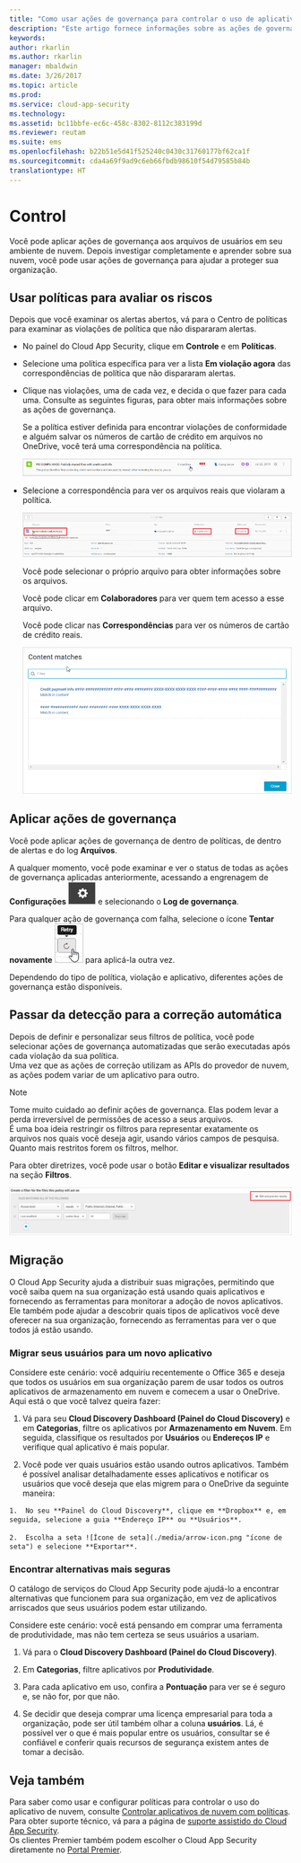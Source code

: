 ```yaml
---
title: "Como usar ações de governança para controlar o uso de aplicativos de nuvem | Microsoft Docs"
description: "Este artigo fornece informações sobre as ações de governança que você pode realizar no Cloud App Security para controlar o uso de aplicativos de nuvem da sua organização."
keywords: 
author: rkarlin
ms.author: rkarlin
manager: mbaldwin
ms.date: 3/26/2017
ms.topic: article
ms.prod: 
ms.service: cloud-app-security
ms.technology: 
ms.assetid: bc11bbfe-ec6c-458c-8302-8112c383199d
ms.reviewer: reutam
ms.suite: ems
ms.openlocfilehash: b22b51e5d41f525240c0430c31760177bf62ca1f
ms.sourcegitcommit: cda4a69f9ad9c6eb66fbdb98610f54d79585b84b
translationtype: HT
---
```

# <a name="control"></a>Control
Você pode aplicar ações de governança aos arquivos de usuários em seu ambiente de nuvem. Depois investigar completamente e aprender sobre sua nuvem, você pode usar ações de governança para ajudar a proteger sua organização.  

## <a name="use-policies-to-assess-risk"></a>Usar políticas para avaliar os riscos  
Depois que você examinar os alertas abertos, vá para o Centro de políticas para examinar as violações de política que não dispararam alertas.  

-   No painel do Cloud App Security, clique em **Controle** e em **Políticas**.  

-   Selecione uma política específica para ver a lista **Em violação agora** das correspondências de política que não dispararam alertas.  

-   Clique nas violações, uma de cada vez, e decida o que fazer para cada uma. Consulte as seguintes figuras, para obter mais informações sobre as ações de governança.  

     Se a política estiver definida para encontrar violações de conformidade e alguém salvar os números de cartão de crédito em arquivos no OneDrive, você terá uma correspondência na política.  

     ![Correspondências de PCI](./media/pci-matches.png "correspondências de pci")  

-   Selecione a correspondência para ver os arquivos reais que violaram a política.  

     ![Correspondências de conteúdo de PCI](./media/pci-content-matches.png "correspondências de conteúdo de pci")  

     Você pode selecionar o próprio arquivo para obter informações sobre os arquivos.  

     Você pode clicar em **Colaboradores** para ver quem tem acesso a esse arquivo.  

     Você pode clicar nas **Correspondências** para ver os números de cartão de crédito reais.  

     ![Ccn de correspondências de conteúdo](./media/content-matches-ccn.png "ccn de correspondências de conteúdo")  

## <a name="apply-governance-actions"></a>Aplicar ações de governança  
Você pode aplicar ações de governança de dentro de políticas, de dentro de alertas e do log **Arquivos**.  

A qualquer momento, você pode examinar e ver o status de todas as ações de governança aplicadas anteriormente, acessando a engrenagem de **Configurações** ![ícone de configurações](./media/settings-icon.png "ícone de configurações") e selecionando o **Log de governança**.  

Para qualquer ação de governança com falha, selecione o ícone **Tentar novamente** ![ícone Tentar novamente](./media/retry-icon.png "ícone tentar novamente") para aplicá-la outra vez.  

Dependendo do tipo de política, violação e aplicativo, diferentes ações de governança estão disponíveis.  

## <a name="move-from-detection-to-automatic-remediation"></a>Passar da detecção para a correção automática  
Depois de definir e personalizar seus filtros de política, você pode selecionar ações de governança automatizadas que serão executadas após cada violação da sua política.  
Uma vez que as ações de correção utilizam as APIs do provedor de nuvem, as ações podem variar de um aplicativo para outro.  

> [!NOTE]  
>  Tome muito cuidado ao definir ações de governança. Elas podem levar a perda irreversível de permissões de acesso a seus arquivos.  
> É uma boa ideia restringir os filtros para representar exatamente os arquivos nos quais você deseja agir, usando vários campos de pesquisa. Quanto mais restritos forem os filtros, melhor.  
>   
>  Para obter diretrizes, você pode usar o botão **Editar e visualizar resultados** na seção **Filtros**.  

![Editar a política de arquivos e visualizar os resultados](./media/file-policy-edit-and-preview-results.png "editar a política de arquivos e visualizar os resultados")  

## <a name="migration"></a>Migração  
O Cloud App Security ajuda a distribuir suas migrações, permitindo que você saiba quem na sua organização está usando quais aplicativos e fornecendo as ferramentas para monitorar a adoção de novos aplicativos. Ele também pode ajudar a descobrir quais tipos de aplicativos você deve oferecer na sua organização, fornecendo as ferramentas para ver o que todos já estão usando.  

### <a name="migrate-your-users-to-a-new-app"></a>Migrar seus usuários para um novo aplicativo  
Considere este cenário: você adquiriu recentemente o Office 365 e deseja que todos os usuários em sua organização parem de usar todos os outros aplicativos de armazenamento em nuvem e comecem a usar o OneDrive. Aqui está o que você talvez queira fazer:  

1.   Vá para seu **Cloud Discovery Dashboard (Painel do Cloud Discovery)** e em **Categorias**, filtre os aplicativos por **Armazenamento em Nuvem**. Em seguida, classifique os resultados por **Usuários** ou **Endereços IP** e verifique qual aplicativo é mais popular.  

2.   Você pode ver quais usuários estão usando outros aplicativos. Também é possível analisar detalhadamente esses aplicativos e notificar os usuários que você deseja que elas migrem para o OneDrive da seguinte maneira:

    1.  No seu **Painel do Cloud Discovery**, clique em **Dropbox** e, em seguida, selecione a guia **Endereço IP** ou **Usuários**.  

    2.  Escolha a seta ![Ícone de seta](./media/arrow-icon.png "ícone de seta") e selecione **Exportar**.  

### <a name="find-more-secure-alternatives"></a>Encontrar alternativas mais seguras  
O catálogo de serviços do Cloud App Security pode ajudá-lo a encontrar alternativas que funcionem para sua organização, em vez de aplicativos arriscados que seus usuários podem estar utilizando.  

Considere este cenário: você está pensando em comprar uma ferramenta de produtividade, mas não tem certeza se seus usuários a usariam.  

1.   Vá para o **Cloud Discovery Dashboard (Painel do Cloud Discovery)**.  

2.   Em **Categorias**, filtre aplicativos por **Produtividade**.  

3.   Para cada aplicativo em uso, confira a **Pontuação** para ver se é seguro e, se não for, por que não.  

4.   Se decidir que deseja comprar uma licença empresarial para toda a organização, pode ser útil também olhar a coluna **usuários**. Lá, é possível ver o que é mais popular entre os usuários, consultar se é confiável e conferir quais recursos de segurança existem antes de tomar a decisão.  

## <a name="see-also"></a>Veja também  
Para saber como usar e configurar políticas para controlar o uso do aplicativo de nuvem, consulte [Controlar aplicativos de nuvem com políticas](control-cloud-apps-with-policies.md).   
Para obter suporte técnico, vá para a página de [suporte assistido do Cloud App Security](http://support.microsoft.com/oas/default.aspx?prid=16031).   
Os clientes Premier também podem escolher o Cloud App Security diretamente no [Portal Premier](https://premier.microsoft.com/).  
